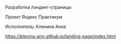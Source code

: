 Разработка лэндинг-страницы

Проект Яндекс Практикум

Исполнитель: Кленина Анна

https://klenina-ann.github.io/landing-page/index.html